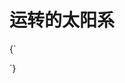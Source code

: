 # 运转的太阳系

<CodeLive vpHeight={400}>
{`
<style>
  .orth {
    ---color: #666;
  }
  #sun {
    animation: rotate 60s linear infinite;
  }
  #earth {
    animation: rotate 10s linear infinite;
  }
  #mercury {
    animation: rotate 5s linear infinite;
  }
  #venus {
    animation: rotate 8s linear infinite;
  }
  #earth-root {
    animation: rotate 10s linear infinite;
  }
  #mercury-root {
    animation: rotate 5s linear infinite;
  }
  #venus-root {
    animation: rotate 8s linear infinite;
  }
  @keyframes rotate {
    from {
      ---rotation: 0 0 0;
    }
    to {
      ---rotation: 0 360 0;
    }
  }
</style>
  
<xr-scene background="#000000" env-intensity="0.2">
  <xr-camera radius="20" alpha="-35" beta="85" max-z="1000"></xr-camera>

  <!-- 设置特效 -->
  <xr-volumetric-light source="#sun" excluded="xr-ground xr-mesh" exposure="0.1" weight="0.6" density="1.6"></xr-volumetric-light>
  <!-- <xr-ground size="1000"></xr-ground> -->

  <!-- 准备贴图 -->
  <xr-texture id="earth-tex" url="{{ BASE_URL }}/img/1k_earth_daymap.jpg"></xr-texture>
  <xr-texture id="sun-tex" url="{{ BASE_URL }}/img/1k_sun.jpg"></xr-texture>
  <xr-texture id="mercury-tex" url="{{ BASE_URL }}/img/1k_mercury.jpg"></xr-texture>
  <xr-texture id="venus-tex" url="{{ BASE_URL }}/img/1k_venus_surface.jpg"></xr-texture>

  <!-- 太阳 -->
  <xr-mesh id="sun" geometry="?type=sphere" material="?albedo-texture=#sun-tex &unlit=true" scale="-8 8 8">
    <xr-point-light position="0 0 0" intensity="1000"></xr-point-light>
  </xr-mesh>

  <!-- 水星 -->
  <xr-node id="mercury-root">
    <xr-mesh id="mercury" geometry="?type=sphere" material="?albedo-texture=#mercury-tex" position="8 0 0" scale="-0.5 0.5 0.5"></xr-mesh>
    <xr-ellipse class="orth" id="mercury-orth" radius-x="8" radius-y="8" rotation="90 0 0"></xr-ellipse>
  </xr-node>

  <!-- 金星 -->
  <xr-node id="venus-root">
    <xr-mesh id="venus" geometry="?type=sphere" material="?albedo-texture=#venus-tex" position="10 0 0" scale="-0.8 0.8 0.8"></xr-mesh>
    <xr-ellipse class="orth" id="venus-orth" radius-x="10" radius-y="10" rotation="90 0 0"></xr-ellipse>
  </xr-node>

  <!-- 地球 -->
  <xr-node id="earth-root">
    <xr-mesh id="earth" geometry="?type=sphere" material="?albedo-texture=#earth-tex" position="12 0 0" scale="-1 1 1"></xr-mesh>
    <xr-ellipse class="orth" id="earth-orth" radius-x="12" radius-y="12" rotation="90 0 0"></xr-ellipse>
  </xr-node>
  
  <xr-loading>
    <div class='loading'></div>
  </xr-loading>
</xr-scene>
`}
</CodeLive>

